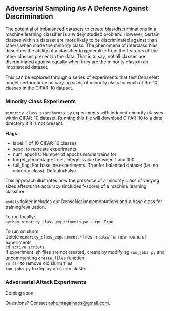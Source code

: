 ## Adversarial Sampling As A Defense Against Discrimination 
The potential of imbalanced datasets to create bias/discriminations in a machine learning classifier is a widely studied problem.
However, certain classes within a dataset are more likely to be discriminated against than others when made the minority class.
The phenomena of interclass bias describes the ability of a classifier to generalize from the features of the other classes present in the data. 
That is to say, not all classes are discriminated against equally when they are the minority class in an imbalanced dataset. <br/> 

This can be explored through a series of experiments that test DenseNet model performance on varying sizes of minority
class for each of the 10 classes in the CIFAR-10 dataset. <br/> 

### Minority Class Experiments

`minority_class_experiments.py` experiments with induced minority classes within CIFAR-10 dataset. 
Running this file will download CIFAR-10 to a data directory if it is not present. </br>

<strong> Flags </strong>
<ul>
 <li> label: 1 of 10 CIFAR-10 classes 
 <li> seed: to recreate experiments
 <li> num_epochs: Number of epochs model trains for 
 <li> target_percentage: In %, integer value between 1 and 100
 <li> full_flag: For baseline experiments, True for balanced dataset (i.e. no minority class). Default=False
</ul>


This approach illustrates how the presence of a minority class of varying sizes 
affects the accuracy (includes f-score) of a machine learning classifier.

`models` folder includes our DenseNet implementations and a base class for training/evaluation. </br>

To run locally: <br/> 
`python minority_class_experiments.py --cpu True`

To run on slurm: <br/> 
Delete `minority_class_experiments*` files in `data/` for new round of experiments <br/>
`cd active_scripts`<br/> 
If experiment .sh files are not created, create by modifying `run_jobs.py` and uncommenting `create_files` function <br/>
`rm sl*` to remove old slurm files </br> 
`run_jobs.py` to deploy on slurm cluster </br>

### Adversarial Attack Experiments
Coming soon. </br>

Questions? Contact ashe.magalhaes@gmail.com.
